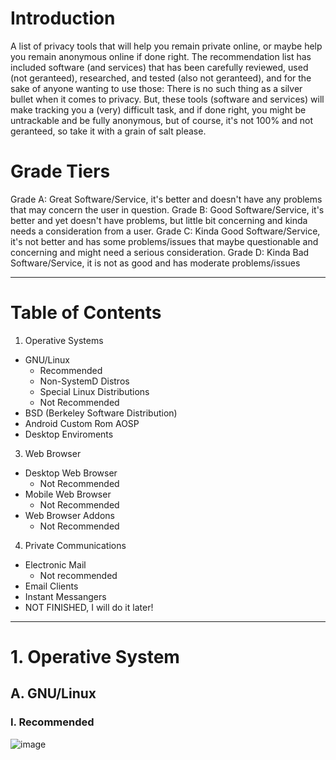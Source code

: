# Introduction

A list of privacy tools that will help you remain private online, or maybe help you remain anonymous online if done right. The recommendation list has included software (and services)
that has been carefully reviewed, used (not geranteed), researched, and tested (also not geranteed), and for the sake of anyone wanting to use those: There is no such thing as a silver bullet when it comes to privacy.
But, these tools (software and services) will make tracking you a (very) difficult task, and if done right, you might be untrackable and be fully anonymous, but of course, it's not 100% and not geranteed, so take it with a grain of salt please.

# Grade Tiers

Grade A: Great Software/Service, it's better and doesn't have any problems that may concern the user in question.
Grade B: Good Software/Service, it's better and yet doesn't have problems, but little bit concerning and kinda needs a consideration from a user.
Grade C: Kinda Good Software/Service, it's not better and has some problems/issues that maybe questionable and concerning and might need a serious consideration.
Grade D: Kinda Bad Software/Service, it is not as good and has moderate problems/issues  

-----

# Table of Contents
1. Operative Systems
  - GNU/Linux
    - Recommended
    - Non-SystemD Distros
    - Special Linux Distributions
    - Not Recommended
  - BSD (Berkeley Software Distribution)
  - Android Custom Rom AOSP
  - Desktop Enviroments
3. Web Browser
  - Desktop Web Browser
    - Not Recommended
  - Mobile Web Browser
    - Not Recommended
  - Web Browser Addons
    - Not Recommended
  4. Private Communications
  - Electronic Mail
    - Not recommended
  - Email Clients
  - Instant Messangers
  - NOT FINISHED, I will do it later!

-----

# 1. Operative System
## A. GNU/Linux
### I. Recommended
![image](https://github.com/user-attachments/assets/1ffe653d-d35b-4239-ae8d-e3d00283e21f)


